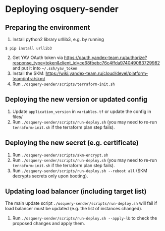 # Deploying osquery-sender

## Preparing the environment

1. Install python2 library urllib3, e.g. by running
```
$ pip install urllib3
```
2. Get YAV OAuth token via https://oauth.yandex-team.ru/authorize?response_type=token&client_id=ce68fbebc76c4ffda974049083729982 and put it into `~/.ssh/yav_token`
3. Install the SKM: https://wiki.yandex-team.ru/cloud/devel/platform-team/infra/skm/
4. Run `./osquery-sender/scripts/terraform-init.sh`

## Deploying the new version or updated config

1. Update `application_version` in `variables.tf` or update the config in files/
2. Run `./osquery-sender/scripts/run-deploy.sh` (you may need to re-run `terraform-init.sh` if the terraform plan step fails).

## Deploying the new secret (e.g. certificate)

1. Run `./osquery-sender/scripts/skm-encrypt.sh`
2. Run `./osquery-sender/scripts/run-deploy.sh` (you may need to re-run `terraform-init.sh` if the terraform plan step fails).
3. Run `./osquery-sender/scripts/run-deploy.sh --reboot all` (SKM decrypts secrets only upon booting).

## Updating load balancer (including target list)

The main update script `./osquery-sender/scripts/run-deploy.sh` will fail if load balancer must be updated (e.g. the list of instances changed).

1. Run `./osquery-sender/scripts/run-deploy.sh --apply-lb` to check the proposed changes and apply them.
